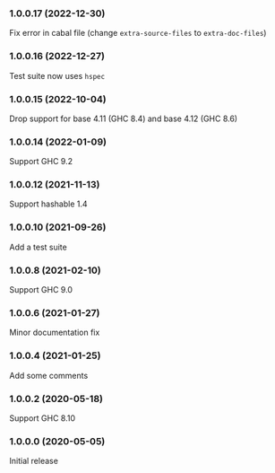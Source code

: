 ### 1.0.0.17 (2022-12-30)

Fix error in cabal file (change `extra-source-files` to `extra-doc-files`)

### 1.0.0.16 (2022-12-27)

Test suite now uses `hspec`

### 1.0.0.15 (2022-10-04)

Drop support for base 4.11 (GHC 8.4) and base 4.12 (GHC 8.6)

### 1.0.0.14 (2022-01-09)

Support GHC 9.2

### 1.0.0.12 (2021-11-13)

Support hashable 1.4

### 1.0.0.10 (2021-09-26)

Add a test suite

### 1.0.0.8 (2021-02-10)

Support GHC 9.0

### 1.0.0.6 (2021-01-27)

Minor documentation fix

### 1.0.0.4 (2021-01-25)

Add some comments

### 1.0.0.2 (2020-05-18)

Support GHC 8.10

### 1.0.0.0 (2020-05-05)

Initial release

